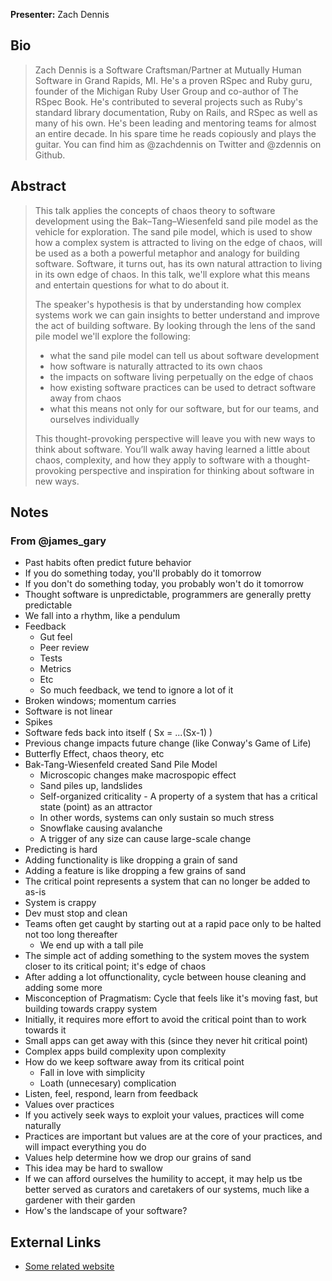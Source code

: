 **Presenter:** Zach Dennis

## Bio

> Zach Dennis is a Software Craftsman/Partner at Mutually Human Software in Grand Rapids, MI. He's a proven RSpec and Ruby guru, founder of the Michigan Ruby User Group and co-author of The RSpec Book. He's contributed to several projects such as Ruby's standard library documentation, Ruby on Rails, and RSpec as well as many of his own. He's been leading and mentoring teams for almost an entire decade. In his spare time he reads copiously and plays the guitar. You can find him as @zachdennis on Twitter and @zdennis on Github.

## Abstract

> This talk applies the concepts of chaos theory to software development using the Bak–Tang–Wiesenfeld sand pile model as the vehicle for exploration. The sand pile model, which is used to show how a complex system is attracted to living on the edge of chaos, will be used as a both a powerful metaphor and analogy for building software. Software, it turns out, has its own natural attraction to living in its own edge of chaos. In this talk, we'll explore what this means and entertain questions for what to do about it.
>
> The speaker's hypothesis is that by understanding how complex systems work we can gain insights to better understand and improve the act of building software. By looking through the lens of the sand pile model we'll explore the following:
>
> * what the sand pile model can tell us about software development
> * how software is naturally attracted to its own chaos
> * the impacts on software living perpetually on the edge of chaos
> * how existing software practices can be used to detract software away from chaos
> * what this means not only for our software, but for our teams, and ourselves individually
>
> This thought-provoking perspective will leave you with new ways to think about software. You’ll walk away having learned a little about chaos, complexity, and how they apply to software with a thought-provoking perspective and inspiration for thinking about software in new ways.

## Notes

### From @james\_gary

* Past habits often predict future behavior
* If you do something today, you'll probably do it tomorrow
* If you don't do something today, you probably won't do it tomorrow
* Thought software is unpredictable, programmers are generally pretty predictable
* We fall into a rhythm, like a pendulum
* Feedback
  * Gut feel
  * Peer review
  * Tests
  * Metrics
  * Etc
  * So much feedback, we tend to ignore a lot of it
* Broken windows; momentum carries
* Software is not linear
* Spikes
* Software feds back into itself ( Sx = ...(Sx-1) )
* Previous change impacts future change (like Conway's Game of Life)
* Butterfly Effect, chaos theory, etc
* Bak-Tang-Wiesenfeld created Sand Pile Model
  * Microscopic changes make macrospopic effect
  * Sand piles up, landslides
  * Self-organized criticality - A property of a system that has a critical state (point) as an attractor
  * In other words, systems can only sustain so much stress
  * Snowflake causing avalanche
  * A trigger of any size can cause large-scale change
* Predicting is hard
* Adding functionality is like dropping a grain of sand
* Adding a feature is like dropping a few grains of sand
* The critical point represents a system that can no longer be added to as-is
* System is crappy
* Dev must stop and clean
* Teams often get caught by starting out at a rapid pace only to be halted not too long thereafter
  * We end up with a tall pile
* The simple act of adding something to the system moves the system closer to its critical point; it's edge of chaos
* After adding a lot offunctionality, cycle between house cleaning and adding some more
* Misconception of Pragmatism: Cycle that feels like it's moving fast, but building towards crappy system
* Initially, it requires more effort to avoid the critical point than to work towards it
* Small apps can get away with this (since they never hit critical point)
* Complex apps build complexity upon complexity
* How do we keep software away from its critical point
  * Fall in love with simplicity
  * Loath (unnecesary) complication
* Listen, feel, respond, learn from feedback
* Values over practices
* If you actively seek ways to exploit your values, practices will come naturally
* Practices are important but values are at the core of your practices, and will impact everything you do
* Values help determine how we drop our grains of sand
* This idea may be hard to swallow
* If we can afford ourselves the humility to accept, it may help us tbe better served as curators and caretakers of our systems, much like a gardener with their garden
* How's the landscape of your software?

## External Links

* [Some related website](http://www.example.com/)
